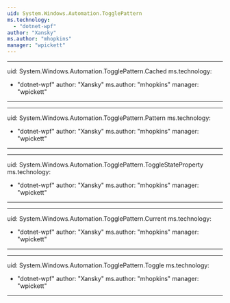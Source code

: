 ```yaml
---
uid: System.Windows.Automation.TogglePattern
ms.technology: 
  - "dotnet-wpf"
author: "Xansky"
ms.author: "mhopkins"
manager: "wpickett"
---
```


---
uid: System.Windows.Automation.TogglePattern.Cached
ms.technology: 
  - "dotnet-wpf"
author: "Xansky"
ms.author: "mhopkins"
manager: "wpickett"
---

---
uid: System.Windows.Automation.TogglePattern.Pattern
ms.technology: 
  - "dotnet-wpf"
author: "Xansky"
ms.author: "mhopkins"
manager: "wpickett"
---

---
uid: System.Windows.Automation.TogglePattern.ToggleStateProperty
ms.technology: 
  - "dotnet-wpf"
author: "Xansky"
ms.author: "mhopkins"
manager: "wpickett"
---

---
uid: System.Windows.Automation.TogglePattern.Current
ms.technology: 
  - "dotnet-wpf"
author: "Xansky"
ms.author: "mhopkins"
manager: "wpickett"
---

---
uid: System.Windows.Automation.TogglePattern.Toggle
ms.technology: 
  - "dotnet-wpf"
author: "Xansky"
ms.author: "mhopkins"
manager: "wpickett"
---
